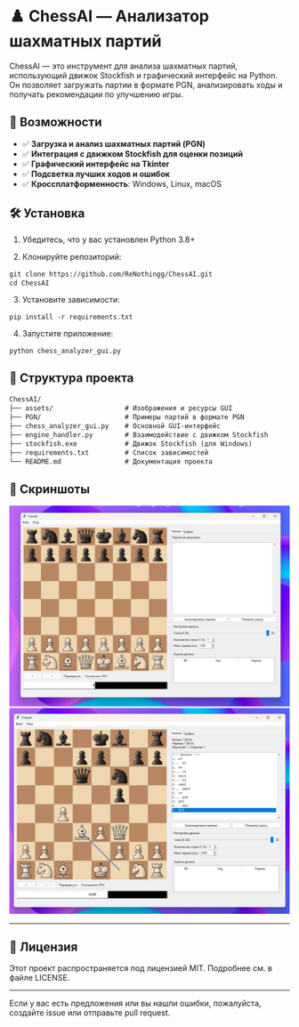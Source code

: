 # ♟️ ChessAI — Анализатор шахматных партий

ChessAI — это инструмент для анализа шахматных партий, использующий движок Stockfish и графический интерфейс на Python.  Он позволяет загружать партии в формате PGN, анализировать ходы и получать рекомендации по улучшению игры. 

## 🚀 Возможности

- ✅ **Загрузка и анализ шахматных партий (PGN)**
- ✅ **Интеграция с движком Stockfish для оценки позиций**
- ✅ **Графический интерфейс на Tkinter**
- ✅ **Подсветка лучших ходов и ошибок**
- ✅ **Кроссплатформенность**: Windows, Linux, macOS



## 🛠️ Установка
1. Убедитесь, что у вас установлен Python 3.8+


2. Клонируйте репозиторий: 
```
git clone https://github.com/ReNothingg/ChessAI.git
cd ChessAI
```

3. Установите зависимости: 
```
pip install -r requirements.txt
```

4. Запустите приложение: 
```
python chess_analyzer_gui.py
```

## 📂 Структура проекта
```
ChessAI/
├── assets/                  # Изображения и ресурсы GUI
├── PGN/                     # Примеры партий в формате PGN
├── chess_analyzer_gui.py    # Основной GUI-интерфейс
├── engine_handler.py        # Взаимодействие с движком Stockfish
├── stockfish.exe            # Движок Stockfish (для Windows)
├── requirements.txt         # Список зависимостей
└── README.md                # Документация проекта
```


## 📸 Скриншоты

![Главное](assets/image.png)
![Скрин](assets/image1.png)

---

## 📄 Лицензия

Этот проект распространяется под лицензией MIT. Подробнее см. в файле LICENSE. 

---

Если у вас есть предложения или вы нашли ошибки, пожалуйста, создайте issue или отправьте pull request. 
